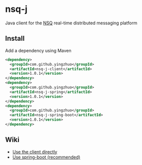 # nsq-j
Java client for the [NSQ](http://nsq.io) real-time distributed messaging platform

## Install

Add a dependency using Maven
```xml
<dependency>
  <groupId>com.github.yingzhuo</groupId>
  <artifactId>nsq-j-client</artifactId>
  <version>1.0.1</version>
</dependency>
<dependency>
  <groupId>com.github.yingzhuo</groupId>
  <artifactId>nsq-j-spring</artifactId>
  <version>1.0.1</version>
</dependency>
<dependency>
  <groupId>com.github.yingzhuo</groupId>
  <artifactId>nsq-j-spring-boot</artifactId>
  <version>1.0.1</version>
</dependency>
```

## Wiki

* [Use the client directly](.github/wiki-nsq-j-client.md)
* [Use spring-boot (recommended)](.github/wiki-nsq-j-springboot.md)
